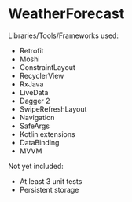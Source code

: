 # WeatherForecast

Libraries/Tools/Frameworks used:
- Retrofit
- Moshi
- ConstraintLayout
- RecyclerView
- RxJava
- LiveData
- Dagger 2
- SwipeRefreshLayout
- Navigation
- SafeArgs
- Kotlin extensions
- DataBinding
- MVVM

Not yet included:
- At least 3 unit tests
- Persistent storage
